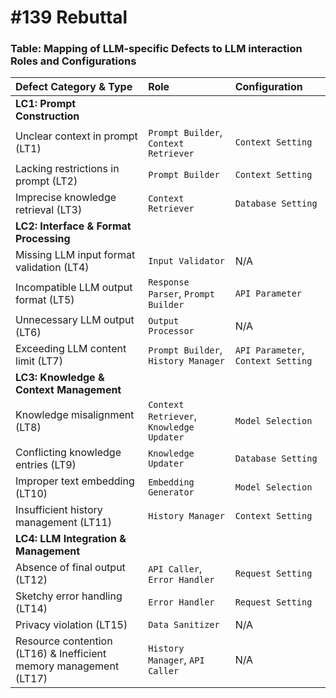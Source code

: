 # #139 Rebuttal

### Table: Mapping of LLM-specific Defects to LLM interaction Roles and Configurations

| Defect Category & Type | Role | Configuration |
| :--- | :--- | :--- |
| **LC1: Prompt Construction** | | |
| Unclear context in prompt (LT1) | `Prompt Builder`, `Context Retriever` | `Context Setting` |
| Lacking restrictions in prompt (LT2) | `Prompt Builder` | `Context Setting` |
| Imprecise knowledge retrieval (LT3) | `Context Retriever` | `Database Setting` |
| **LC2: Interface & Format Processing** | | |
| Missing LLM input format validation (LT4) | `Input Validator` | N/A |
| Incompatible LLM output format (LT5) | `Response Parser`, `Prompt Builder` | `API Parameter` |
| Unnecessary LLM output (LT6) | `Output Processor` | N/A |
| Exceeding LLM content limit (LT7) | `Prompt Builder`, `History Manager` | `API Parameter`, `Context Setting` |
| **LC3: Knowledge & Context Management** | | |
| Knowledge misalignment (LT8) | `Context Retriever`, `Knowledge Updater` | `Model Selection` |
| Conflicting knowledge entries (LT9) | `Knowledge Updater` | `Database Setting` |
| Improper text embedding (LT10) | `Embedding Generator` | `Model Selection` |
| Insufficient history management (LT11) | `History Manager` | `Context Setting` |
| **LC4: LLM Integration & Management** | | |
| Absence of final output (LT12) | `API Caller`, `Error Handler` | `Request Setting` |
| Sketchy error handling (LT14) | `Error Handler` | `Request Setting` |
| Privacy violation (LT15) | `Data Sanitizer` | N/A |
| Resource contention (LT16) & Inefficient memory management (LT17) | `History Manager`, `API Caller` | N/A |